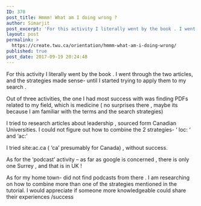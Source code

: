 ```yaml
---
ID: 370
post_title: Hmmm! What am I doing wrong ?
author: Simarjit
post_excerpt: 'For this activity I literally went by the book . I went through the two articles, and the strategies made sense- until I started trying to apply them to my search . Out of three activities, the one I had most success with was finding PDFs related to my field, which is medicine ( no [&hellip;]'
layout: post
permalink: >
  https://create.twu.ca/orientation/hmmm-what-am-i-doing-wrong/
published: true
post_date: 2017-09-19 20:24:48
---
```

<p>For this activity I literally went by the book . I went through the two articles, and the strategies made sense- until I started trying to apply them to my search .</p>
<p>Out of three activities, the one I had most success with was finding PDFs related to my field, which is medicine ( no surprises there , maybe its because I am familiar with the terms and the search strategies)</p>
<p>I tried to research articles about leadership , sourced form Canadian Universities. I could not figure out how to combine the 2 strategies- &#8216; loc: &#8216; and &#8216;ac:&#8217;</p>
<p>I tried site:ac.ca ( &#8216;ca&#8217; presumably for Canada) , without success.</p>
<p>As for the &#8216;podcast&#8217; activity &#8211; as far as google is concerned , there is only one Surrey , and that is in UK !</p>
<p>As for my home town- did not find podcasts from there . I am researching on how to combine more than one of the strategies mentioned in the tutorial. I would appreciate if someone more knowledgeable could share their experiences /success</p>
